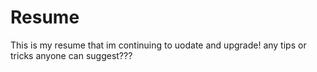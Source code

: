 # Resume
This is my resume that im continuing to uodate and upgrade! any tips or tricks anyone can suggest???
